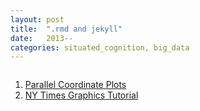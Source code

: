 ```yaml
---
layout: post
title:  ".rmd and jekyll"
date:   2013--
categories: situated_cognition, big_data
---
```


![]()   

1. [Parallel Coordinate Plots](http://ramnathv.github.io/rChartsParCoords/)
2. [NY Times Graphics Tutorial](http://ramnathv.github.io/rChartsNYT/)
